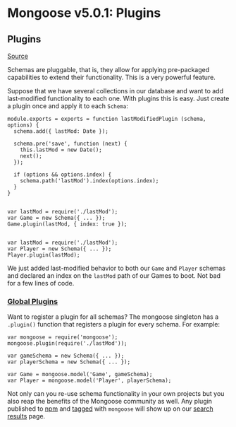 # Mongoose v5.0.1: Plugins

## Plugins

[Source](http://mongoosejs.com/docs/plugins.html "Permalink to Mongoose v5.0.1: Plugins")

Schemas are pluggable, that is, they allow for applying pre-packaged capabilities to extend their functionality. This is a very powerful feature.

Suppose that we have several collections in our database and want to add last-modified functionality to each one. With plugins this is easy. Just create a plugin once and apply it to each `Schema`:


    module.exports = exports = function lastModifiedPlugin (schema, options) {
      schema.add({ lastMod: Date });

      schema.pre('save', function (next) {
        this.lastMod = new Date();
        next();
      });

      if (options && options.index) {
        schema.path('lastMod').index(options.index);
      }
    }


    var lastMod = require('./lastMod');
    var Game = new Schema({ ... });
    Game.plugin(lastMod, { index: true });


    var lastMod = require('./lastMod');
    var Player = new Schema({ ... });
    Player.plugin(lastMod);


We just added last-modified behavior to both our `Game` and `Player` schemas and declared an index on the `lastMod` path of our Games to boot. Not bad for a few lines of code.

### [Global Plugins][1]

Want to register a plugin for all schemas? The mongoose singleton has a `.plugin()` function that registers a plugin for every schema. For example:


    var mongoose = require('mongoose');
    mongoose.plugin(require('./lastMod'));

    var gameSchema = new Schema({ ... });
    var playerSchema = new Schema({ ... });

    var Game = mongoose.model('Game', gameSchema);
    var Player = mongoose.model('Player', playerSchema);


Not only can you re-use schema functionality in your own projects but you also reap the benefits of the Mongoose community as well. Any plugin published to [npm][2] and [tagged][3] with `mongoose` will show up on our [search results][4] page.

[1]: http://mongoosejs.com#global
[2]: https://npmjs.org/
[3]: https://npmjs.org/doc/tag.html
[4]: http://plugins.mongoosejs.io


